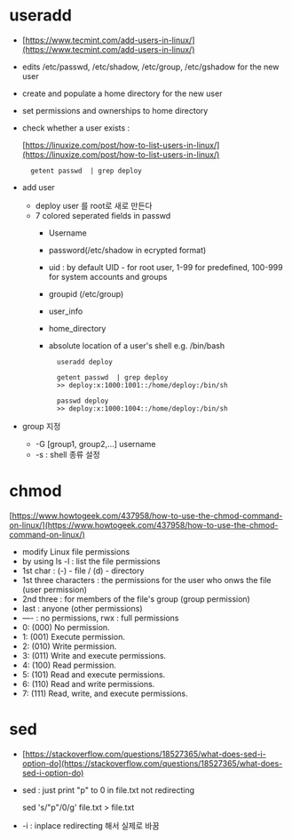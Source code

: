 # useradd

- [https://www.tecmint.com/add-users-in-linux/](https://www.tecmint.com/add-users-in-linux/)
- edits /etc/passwd, /etc/shadow, /etc/group, /etc/gshadow for the new user
- create and populate a home directory for the new user
- set permissions and ownerships to home directory
- check whether a user exists :

    [https://linuxize.com/post/how-to-list-users-in-linux/](https://linuxize.com/post/how-to-list-users-in-linux/)

        getent passwd  | grep deploy

- add user
    - deploy user 를 root로 새로 만든다
    - 7 colored seperated fields in passwd
        - Username
        - password(/etc/shadow in ecrypted format)
        - uid : by default UID - for root user, 1-99 for predefined, 100-999 for system accounts and groups
        - groupid (/etc/group)
        - user_info
        - home_directory
        - absolute location of a user's shell e.g. /bin/bash

                useradd deploy
                
                getent passwd  | grep deploy 
                >> deploy:x:1000:1001::/home/deploy:/bin/sh
                
                passwd deploy 
                >> deploy:x:1000:1004::/home/deploy:/bin/sh

- group 지정
    - -G [group1, group2,...] username
    - -s : shell 종류 설정

# chmod

[https://www.howtogeek.com/437958/how-to-use-the-chmod-command-on-linux/](https://www.howtogeek.com/437958/how-to-use-the-chmod-command-on-linux/)

- modify Linux file permissions
- by using ls -l  : list the file permissions
- 1st char : (-) - file / (d) - directory
- 1st three characters : the permissions for the user who onws the file (user permission)
- 2nd three : for members of the file's group (group permission)
- last :  anyone (other permissions)
- —- : no permissions, rwx : full permissions
- 0: (000) No permission.
- 1: (001) Execute permission.
- 2: (010) Write permission.
- 3: (011) Write and execute permissions.
- 4: (100) Read permission.
- 5: (101) Read and execute permissions.
- 6: (110) Read and write permissions.
- 7: (111) Read, write, and execute permissions.

# sed

- [https://stackoverflow.com/questions/18527365/what-does-sed-i-option-do](https://stackoverflow.com/questions/18527365/what-does-sed-i-option-do)
- sed : just print  "p" to 0 in file.txt not redirecting

    sed 's/"p"/0/g' file.txt > file.txt

- -i : inplace redirecting 해서 실제로 바꿈
